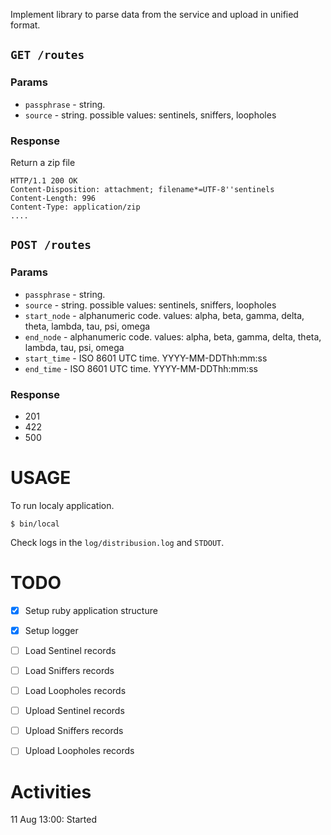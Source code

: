 Implement library to parse data from the service and upload in unified format.

## `GET /routes`

### Params

- `passphrase` - string.
- `source` - string. possible values: sentinels, sniffers, loopholes

### Response

Return a zip file

```
HTTP/1.1 200 OK
Content-Disposition: attachment; filename*=UTF-8''sentinels
Content-Length: 996
Content-Type: application/zip
....
```

## `POST /routes`

### Params

- `passphrase` - string.
- `source` - string. possible values: sentinels, sniffers, loopholes
- `start_node` - alphanumeric code. values: alpha, beta, gamma, delta, theta, lambda, tau, psi, omega
- `end_node` - alphanumeric code. values: alpha, beta, gamma, delta, theta, lambda, tau, psi, omega
- `start_time` - ISO 8601 UTC time. YYYY-MM-DDThh:mm:ss
- `end_time` - ISO 8601 UTC time. YYYY-MM-DDThh:mm:ss

### Response

- 201
- 422
- 500

USAGE
=====

To run localy application.

```
$ bin/local
```

Check logs in the `log/distribusion.log` and `STDOUT`.

TODO
====

- [x] Setup ruby application structure
- [x] Setup logger
- [ ] Load Sentinel records
- [ ] Load Sniffers records
- [ ] Load Loopholes records
- [ ] Upload Sentinel records
- [ ] Upload Sniffers records
- [ ] Upload Loopholes records


Activities
==========

11 Aug 13:00:  Started
